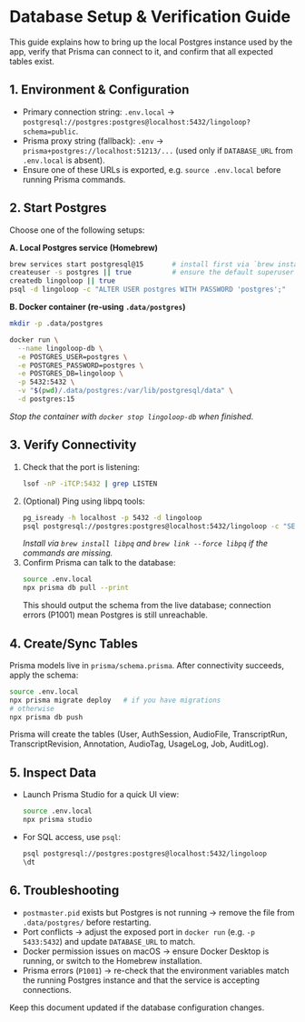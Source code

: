 # Database Setup & Verification Guide

This guide explains how to bring up the local Postgres instance used by the app, verify that Prisma can connect to it, and confirm that all expected tables exist.

## 1. Environment & Configuration
- Primary connection string: `.env.local` → `postgresql://postgres:postgres@localhost:5432/lingoloop?schema=public`.
- Prisma proxy string (fallback): `.env` → `prisma+postgres://localhost:51213/...` (used only if `DATABASE_URL` from `.env.local` is absent).
- Ensure one of these URLs is exported, e.g. `source .env.local` before running Prisma commands.

## 2. Start Postgres
Choose one of the following setups:

**A. Local Postgres service (Homebrew)**
```bash
brew services start postgresql@15       # install first via `brew install postgresql@15`
createuser -s postgres || true          # ensure the default superuser exists
createdb lingoloop || true
psql -d lingoloop -c "ALTER USER postgres WITH PASSWORD 'postgres';"
```

**B. Docker container (re-using `.data/postgres`)**
```bash
mkdir -p .data/postgres

docker run \
  --name lingoloop-db \
  -e POSTGRES_USER=postgres \
  -e POSTGRES_PASSWORD=postgres \
  -e POSTGRES_DB=lingoloop \
  -p 5432:5432 \
  -v "$(pwd)/.data/postgres:/var/lib/postgresql/data" \
  -d postgres:15
```
_Stop the container with `docker stop lingoloop-db` when finished._

## 3. Verify Connectivity
1. Check that the port is listening:
   ```bash
   lsof -nP -iTCP:5432 | grep LISTEN
   ```
2. (Optional) Ping using libpq tools:
   ```bash
   pg_isready -h localhost -p 5432 -d lingoloop
   psql postgresql://postgres:postgres@localhost:5432/lingoloop -c "SELECT 1;"
   ```
   _Install via `brew install libpq` and `brew link --force libpq` if the commands are missing._
3. Confirm Prisma can talk to the database:
   ```bash
   source .env.local
   npx prisma db pull --print
   ```
   This should output the schema from the live database; connection errors (P1001) mean Postgres is still unreachable.

## 4. Create/Sync Tables
Prisma models live in `prisma/schema.prisma`. After connectivity succeeds, apply the schema:
```bash
source .env.local
npx prisma migrate deploy   # if you have migrations
# otherwise
npx prisma db push
```
Prisma will create the tables (User, AuthSession, AudioFile, TranscriptRun, TranscriptRevision, Annotation, AudioTag, UsageLog, Job, AuditLog).

## 5. Inspect Data
- Launch Prisma Studio for a quick UI view:
  ```bash
  source .env.local
  npx prisma studio
  ```
- For SQL access, use `psql`:
  ```bash
  psql postgresql://postgres:postgres@localhost:5432/lingoloop
  \dt
  ```

## 6. Troubleshooting
- `postmaster.pid` exists but Postgres is not running → remove the file from `.data/postgres/` before restarting.
- Port conflicts → adjust the exposed port in `docker run` (e.g. `-p 5433:5432`) and update `DATABASE_URL` to match.
- Docker permission issues on macOS → ensure Docker Desktop is running, or switch to the Homebrew installation.
- Prisma errors (`P1001`) → re-check that the environment variables match the running Postgres instance and that the service is accepting connections.

Keep this document updated if the database configuration changes.
